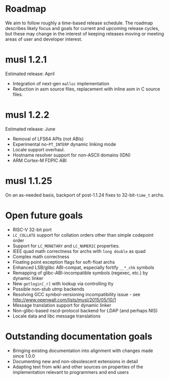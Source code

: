 # Roadmap

We aim to follow roughly a time-based release schedule. The roadmap describes likely
focus and goals for current and upcoming release cycles, but these may change in the
interest of keeping releases moving or meeting areas of user and developer interest.


# musl 1.2.1

Estimated release: April

- Integration of next-gen `malloc` implementation
- Reduction in asm source files, replacement with inline asm in C
  source files.


# musl 1.2.2

Estimated release: June

- Removal of LFS64 APIs (not ABIs)
- Experimental no-`PT_INTERP` dynamic linking mode
- Locale support overhaul.
- Hostname resolver support for non-ASCII domains (IDN)
- ARM Cortex-M FDPIC ABI



# musl 1.1.25

On an as-needed basis, backport of post-1.1.24 fixes to
32-bit-`time_t` archs.



# Open future goals

- RISC-V 32-bit port
- `LC_COLLATE` support for collation orders other than simple codepoint order
- Support for `LC_MONETARY` and `LC_NUMERIC` properties.
- IEEE quad math correctness for archs with `long double` as quad
- Complex math correctness
- Floating point exception flags for soft-float archs
- Enhanced LSB/glibc ABI-compat, especially fortify `__*_chk` symbols
- Remapping of glibc-ABI-incompatible symbols (regexec, etc.) by dynamic linker
- New `getlogin[_r]` with lookup via controlling tty
- Possible non-stub utmp backends
- Resolving GCC symbol-versioning incompatibility issue - see
  <http://www.openwall.com/lists/musl/2015/05/10/1>
- Message translation support for dynamic linker
- Non-glibc-based nscd-protocol backend for LDAP (and perhaps NIS)
- Locale data and libc message translations


# Outstanding documentation goals

- Bringing existing documentation into alignment with changes made since
  1.0.0
- Documenting new and non-obsolescent extensions in detail
- Adapting text from wiki and other sources on properties of the
  implementation relevant to programmers and end users
